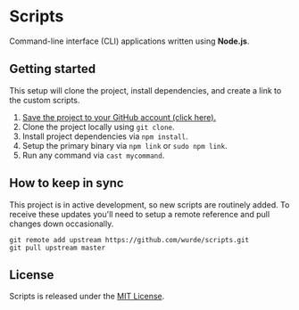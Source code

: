 # Scripts

Command-line interface (CLI) applications written using **Node.js**.

## Getting started

This setup will clone the project, install dependencies, and create a link to the custom scripts.

1. [Save the project to your GitHub account (click here).](https://github.com/wurde/scripts/fork)
2. Clone the project locally using `git clone`.
3. Install project dependencies via `npm install`.
4. Setup the primary binary via `npm link` or `sudo npm link`.
5. Run any command via `cast mycommand`.

## How to keep in sync

This project is in active development, so new scripts are routinely added. To receive these updates you'll need to setup a remote reference and pull changes down occasionally.

```
git remote add upstream https://github.com/wurde/scripts.git
git pull upstream master
```

## License

Scripts is released under the [MIT License](http://www.opensource.org/licenses/MIT).


